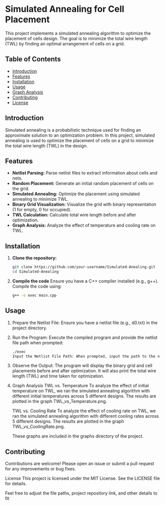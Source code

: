 # Simulated Annealing for Cell Placement

This project implements a simulated annealing algorithm to optimize the placement of cells design. The goal is to minimize the total wire length (TWL) by finding an optimal arrangement of cells on a grid.

## Table of Contents
- [Introduction](#introduction)
- [Features](#features)
- [Installation](#installation)
- [Usage](#usage)
- [Graph Analysis](#graph-analysis)
- [Contributing](#contributing)
- [License](#license)

## Introduction

Simulated annealing is a probabilistic technique used for finding an approximate solution to an optimization problem. In this project, simulated annealing is used to optimize the placement of cells on a grid to minimize the total wire length (TWL) in the design.

## Features

- **Netlist Parsing:** Parse netlist files to extract information about cells and nets.
- **Random Placement:** Generate an initial random placement of cells on the grid.
- **Simulated Annealing:** Optimize the placement using simulated annealing to minimize TWL.
- **Binary Grid Visualization:** Visualize the grid with binary representation (1 for empty, 0 for occupied).
- **TWL Calculation:** Calculate total wire length before and after optimization.
- **Graph Analysis:** Analyze the effect of temperature and cooling rate on TWL.

## Installation

1. **Clone the repository:**
   ```sh
   git clone https://github.com/your-username/Simulated-Anealing.git
   cd Simulated-Anealing

2. **Compile the code**
   Ensure you have a C++ compiler installed (e.g., g++). Compile the code using:
   ```sh
   g++ -o exec main.cpp

## Usage
1. Prepare the Netlist File:
   Ensure you have a netlist file (e.g., d0.txt) in the project directory.

2. Run the Program:
   Execute the compiled program and provide the netlist file path when prompted:
   ```sh
   ./exec
   Input the Netlist File Path: When prompted, input the path to the netlist file (e.g., d0.txt).

3. Observe the Output:
   The program will display the binary grid and cell placements before and after optimization. It will also print the total wire length (TWL) and time taken for optimization.

4. Graph Analysis
   TWL vs. Temperature
   To analyze the effect of initial temperature on TWL, we ran the simulated annealing algorithm with different initial temperatures across 5 different designs. The results are plotted in the graph TWL_vs_Temperature.png.

   TWL vs. Cooling Rate
   To analyze the effect of cooling rate on TWL, we ran the simulated annealing algorithm with different cooling rates across 5 different designs. The results are plotted in the graph TWL_vs_CoolingRate.png.
   
   These graphs are included in the graphs directory of the project.

## Contributing
Contributions are welcome! Please open an issue or submit a pull request for any improvements or bug fixes.

License
This project is licensed under the MIT License. See the LICENSE file for details.

Feel free to adjust the file paths, project repository link, and other details to fit
